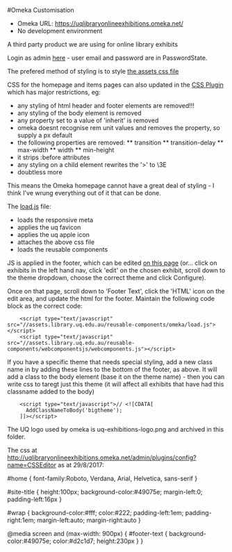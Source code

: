 #Omeka Customisation

- Omeka URL: https://uqlibraryonlineexhibitions.omeka.net/
- No development environment


A third party product we are using for online library exhibits

Login as admin [here](https://uqlibraryonlineexhibitions.omeka.net/admin/) - user email and password are in PasswordState.

The prefered method of styling is to style [the assets css file](https://github.com/uqlibrary/uqlibrary-reusable-components/blob/master/applications/omeka/custom-styles.scss)

CSS for the homepage and items pages can also updated in the [CSS Plugin](http://uqlibraryonlineexhibitions.omeka.net/admin/plugins)
which has major restrictions, eg:

* any styling of html header and footer elements are removed!!!
* any styling of the body element is removed
* any property set to a value of 'inherit' is removed
* omeka doesnt recognise rem unit values and removes the property, so supply a px default
* the following properties are removed:
** transition
** transition-delay
** max-width
** width
** min-height
* it strips :before attributes
* any styling on a child element rewrites the '>' to \3E
* doubtless more

This means the Omeka homepage cannot have a great deal of styling - I think I've wrung everything out of it that can be done.

The [load.js](//assets.library.uq.edu.au/reusable-components/omeka/load.js) file:

* loads the responsive meta
* applies the uq favicon
* applies the uq apple icon
* attaches the above css file
* loads the reusable components

JS is applied in the footer, which can be edited [on this page](http://uqlibraryonlineexhibitions.omeka.net/admin/exhibits/theme-config/1) (or... click on exhibits in the left hand nav, click 'edit' on the chosen exhibit, scroll down to the theme dropdown, choose the correct theme and click Configure).

Once on that page, scroll down to 'Footer Text', click the 'HTML' icon on the edit area, and update the html for the footer. Maintain the following code block as the correct code:

        <script type="text/javascript" src="//assets.library.uq.edu.au/reusable-components/omeka/load.js"></script>
        <script type="text/javascript" src="//assets.library.uq.edu.au/reusable-components/webcomponentsjs/webcomponents.js"></script>

If you have a specific theme that needs special styling, add a new class name in by adding these lines to the bottom of the footer, as above. It will add a class to the body element (base it on the theme name) - then you can write css to taregt just this theme (it will affect all exhibits that have had this classname added to the body)

        <script type="text/javascript">// <![CDATA[
          AddClassNameToBody('bigtheme');
        ]]></script>  

The UQ logo used by omeka is uq-exhibitions-logo.png and archived in this folder.

The css at http://uqlibraryonlineexhibitions.omeka.net/admin/plugins/config?name=CSSEditor as at 29/8/2017:

#home {
font-family:Roboto, Verdana, Arial, Helvetica, sans-serif
}

#site-title {
height:100px;
background-color:#49075e;
margin-left:0;
padding-left:16px
}

#wrap {
background-color:#fff;
color:#222;
padding-left:1em;
padding-right:1em;
margin-left:auto;
margin-right:auto
}

@media screen and (max-width: 900px) {
#footer-text {
background-color:#49075e;
color:#d2c1d7;
height:230px
}
}